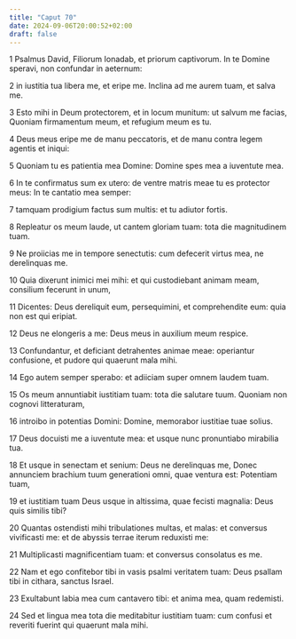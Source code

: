 ```yaml
---
title: "Caput 70"
date: 2024-09-06T20:00:52+02:00
draft: false
---
```



1 Psalmus David, Filiorum Ionadab, et priorum captivorum. In te Domine speravi, non confundar in aeternum:

2 in iustitia tua libera me, et eripe me. Inclina ad me aurem tuam, et salva me.

3 Esto mihi in Deum protectorem, et in locum munitum: ut salvum me facias, Quoniam firmamentum meum, et refugium meum es tu.

4 Deus meus eripe me de manu peccatoris, et de manu contra legem agentis et iniqui:

5 Quoniam tu es patientia mea Domine: Domine spes mea a iuventute mea.

6 In te confirmatus sum ex utero: de ventre matris meae tu es protector meus: In te cantatio mea semper:

7 tamquam prodigium factus sum multis: et tu adiutor fortis.

8 Repleatur os meum laude, ut cantem gloriam tuam: tota die magnitudinem tuam.

9 Ne proiicias me in tempore senectutis: cum defecerit virtus mea, ne derelinquas me.

10 Quia dixerunt inimici mei mihi: et qui custodiebant animam meam, consilium fecerunt in unum,

11 Dicentes: Deus dereliquit eum, persequimini, et comprehendite eum: quia non est qui eripiat.

12 Deus ne elongeris a me: Deus meus in auxilium meum respice.

13 Confundantur, et deficiant detrahentes animae meae: operiantur confusione, et pudore qui quaerunt mala mihi.

14 Ego autem semper sperabo: et adiiciam super omnem laudem tuam.

15 Os meum annuntiabit iustitiam tuam: tota die salutare tuum. Quoniam non cognovi litteraturam,

16 introibo in potentias Domini: Domine, memorabor iustitiae tuae solius.

17 Deus docuisti me a iuventute mea: et usque nunc pronuntiabo mirabilia tua.

18 Et usque in senectam et senium: Deus ne derelinquas me, Donec annunciem brachium tuum generationi omni, quae ventura est: Potentiam tuam,

19 et iustitiam tuam Deus usque in altissima, quae fecisti magnalia: Deus quis similis tibi?

20 Quantas ostendisti mihi tribulationes multas, et malas: et conversus vivificasti me: et de abyssis terrae iterum reduxisti me:

21 Multiplicasti magnificentiam tuam: et conversus consolatus es me.

22 Nam et ego confitebor tibi in vasis psalmi veritatem tuam: Deus psallam tibi in cithara, sanctus Israel.

23 Exultabunt labia mea cum cantavero tibi: et anima mea, quam redemisti.

24 Sed et lingua mea tota die meditabitur iustitiam tuam: cum confusi et reveriti fuerint qui quaerunt mala mihi.

